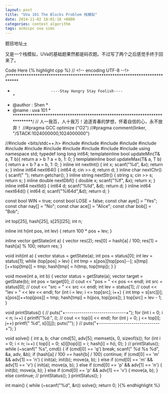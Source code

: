 ```yaml
---
layout: post
title: "UVa 101 The Blocks Problem 栈模拟"
date: 2014-11-02 18:01:18 +0800
categories: contest algorithm
tags: acmicpc uva sims
---
```

题目地址<a title="UVa 101" href="http://uva.onlinejudge.org/index.php?option=com_onlinejudge&Itemid=8&category=103&page=show_problem&problem=37" target="_blank">-></a>

又是一个栈模拟，UVa的基础题果然都是码农题。不过写了两个之后感觉手终于回来了。

Code Here
{% highlight cpp %}
// <!-- encoding UTF-8 --!>
/*****************************************************************************
*                      ----Stay Hungry Stay Foolish----                      *
*    @author    :   Shen                                                     *
*    @name      :   uva 101                                                  *
*****************************************************************************/
// 人一我百，人十我万！追逐青春的梦想，怀着自信的心，永不放弃！
//#pragma GCC optimize ("O2")
//#pragma comment(linker, "/STACK:1024000000,1024000000")

//#include <bits/stdc++.h>
#include <map>
#include <list>
#include <queue>
#include <stack>
#include <cmath>
#include <vector>
#include <string>
#include <cstdio>
#include <cstring>
#include <cstdlib>
#include <iostream>
#include <algorithm>
using namespace std;
typedef long long int64;
template<class T>inline bool updateMin(T& a, T b){ return a > b ? a = b, 1: 0; }
template<class T>inline bool updateMax(T& a, T b){ return a < b ? a = b, 1: 0; }
inline int    nextInt() { int x; scanf("%d", &x); return x; }
inline int64  nextI64() { int64  d; cin >> d; return d; }
inline char   nextChr() { scanf(" "); return getchar(); }
inline string nextStr() { string s; cin >> s; return s; }
inline double nextDbf() { double x; scanf("%lf", &x); return x; }
inline int64  nextlld() { int64 d; scanf("%lld", &d); return d; }
inline int64  next64d() { int64 d; scanf("%I64d",&d); return d; }

const bool WIN  = true;
const bool LOSE = false;
const char aye[] = "Yes";
const char nay[] = "No";
const char ace[] = "Alice";
const char bob[] = "Bob";

int top[25], hash[25], s[25][25];
int n;

inline int h(int pos, int lev) { return 100 * pos + lev; }

inline vector<int> getState(int a)
{
    vector<int> res(2);
    res[0] = hash[a] / 100;
    res[1] = hash[a] % 100;
    return res;
}

void init(int a)
{
    vector<int> status = getState(a);
    int pos = status[0];
    int lev = status[1];
    while (top[pos] > lev)
    {
        int tmp = s[pos][top[pos]--];
        s[tmp][++top[tmp]] = tmp;
        hash[tmp] = h(tmp, top[tmp]);
    }
}

void move(int a, int b)
{
    vector<int> status = getState(a);
    vector<int> target = getState(b);
    int pos = target[0]; // cout << "pos = " << pos << endl;
    int src = status[0]; // cout << "src = " << src << endl;
    int lev = status[1]; // cout << "lev = " << lev << endl;
    for (int i = lev; i <= top[src]; i++)
    {
        int tmp = s[src][i];
        s[pos][++top[pos]] = tmp;
        hash[tmp] = h(pos, top[pos]);
    }
    top[src] = lev - 1;
}

void printStatus()
{
    // puts("+------------------------------+");
    for (int i = 0; i < n; i++)
    {
        printf("%d:", i);
        // cout << top[i] << endl;
        for (int j = 0; j <= top[i]; j++)
            printf(" %d", s[i][j]);
        puts("");
    }
    // puts("+------------------------------+");
}

void solve()
{
    int a, b;
    char cmd[5], adv[5];
    memset(s, 0, sizeof(s));
    for (int i = 0; i < n; i++)
    {
        top[i] = 0;
        s[i][top[i]] = i;
        hash[i] = h(i, 0);
    }
    // printStatus();
    while (~scanf(" %s", cmd))
    {
        if (cmd[0] == 'q') break;
        scanf(" %d %s %d", &a, adv, &b);
        if (hash[a] / 100 == hash[b] / 100) continue;
        if (cmd[0] == 'm' && adv[1] == 'n')
        {
            init(a); init(b); move(a, b);
        }
        else if (cmd[0] == 'm' && adv[1] == 'v')
        {
            init(a); move(a, b);
        }
        else if (cmd[0] == 'p' && adv[1] == 'n')
        {
            init(b); move(a, b);
        }
        else if (cmd[0] == 'p' && adv[1] == 'v')
        {
            move(a, b);
        }
        else continue;
        // printStatus();
    }
    printStatus();
}

int main()
{
    while (~scanf("%d", &n)) solve();
    return 0;
}{% endhighlight %}
